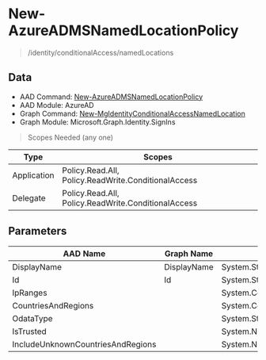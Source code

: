 # New-AzureADMSNamedLocationPolicy

> /identity/conditionalAccess/namedLocations

## Data

+ AAD Command: [New-AzureADMSNamedLocationPolicy](https://docs.microsoft.com/en-us/powershell/module/AzureAD/New-AzureADMSNamedLocationPolicy)
+ AAD Module: AzureAD
+ Graph Command: [New-MgIdentityConditionalAccessNamedLocation](https://docs.microsoft.com/en-us/powershell/module/Microsoft.Graph.Identity.SignIns/New-MgIdentityConditionalAccessNamedLocation)
+ Graph Module: Microsoft.Graph.Identity.SignIns

> Scopes Needed (any one)

|Type|Scopes|
|---|---|
|Application|Policy.Read.All, Policy.ReadWrite.ConditionalAccess|
|Delegate|Policy.Read.All, Policy.ReadWrite.ConditionalAccess|

## Parameters

|AAD Name|Graph Name|AAD Type|Graph Type|Infos|
|---|---|---|---|---|
|DisplayName|DisplayName|System.String|System.String||
|Id|Id|System.String|System.String||
|IpRanges||System.Collections.Generic.List/Microsoft.Open.MSGraph.Model.IpRange|||
|CountriesAndRegions||System.Collections.Generic.List/Microsoft.Open.MSGraph.Model.CountriesAndRegion|||
|OdataType||System.String|||
|IsTrusted||System.Nullable/System.Boolean|||
|IncludeUnknownCountriesAndRegions||System.Nullable/System.Boolean|||

